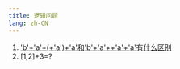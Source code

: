 ```yaml
---
title: 逻辑问题
lang: zh-CN
---
```


1. ['b'+'a'+(+'a')+'a'和'b'+'a'++'a'+'a'有什么区别](./logic/0001.md)
2. [1,2]+3=?

